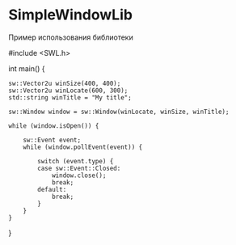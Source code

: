 # SimpleWindowLib
Пример использования библиотеки

#include <SWL.h>

int main() {

	sw::Vector2u winSize(400, 400);
	sw::Vector2u winLocate(600, 300);
	std::string winTitle = "My title";

	sw::Window window = sw::Window(winLocate, winSize, winTitle);

	while (window.isOpen()) {

		sw::Event event;
		while (window.pollEvent(event)) {

			switch (event.type) {
			case sw::Event::Closed:
				window.close();
				break;
			default:
				break;
			}
		}
	}
}
